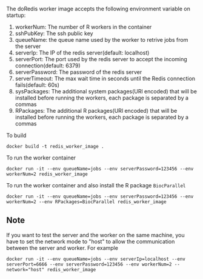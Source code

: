 The doRedis worker image accepts the following environment variable on startup:

1. workerNum: The number of R workers in the container
2. sshPubKey: The ssh public key
3. queueName: the queue name used by the worker to retrive jobs from the server
4. serverIp: The IP of the redis server(default: localhost)
5. serverPort: The port used by the redis server to accept the incoming connection(default: 6379)
6. serverPassword: The password of the redis server
7. serverTimeout: The max wait time in seconds until the Redis connection fails(default: 60s)
8. sysPackages: The additional system packages(URl encoded) that will be installed before running the workers, each package is separated by a commas
9. RPackages: The additional R packages(URl encoded) that will be installed before running the workers, each package is separated by a commas


To build
```
docker build -t redis_worker_image .
```
To run the worker container
```
docker run -it --env queueName=jobs --env serverPassword=123456 --env workerNum=2 redis_worker_image 
```
To run the worker container and also install the R package `BiocParallel`
```
docker run -it --env queueName=jobs --env serverPassword=123456 --env workerNum=2 --env RPackages=BiocParallel redis_worker_image 
```

## Note
If you want to test the server and the worker on the same machine, you have to set the network mode to "host" to allow the communication between the server and worker. For example
```
docker run -it --env queueName=jobs --env serverIp=localhost --env serverPort=6666 --env serverPassword=123456 --env workerNum=2 --network="host" redis_worker_image
```